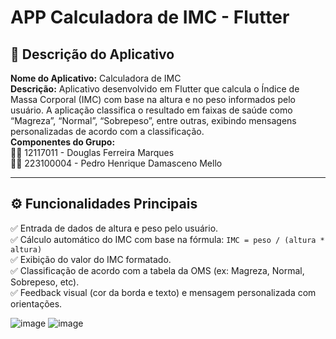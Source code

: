 # APP Calculadora de IMC - Flutter

## 📱 Descrição do Aplicativo
**Nome do Aplicativo:** Calculadora de IMC  
**Descrição:** Aplicativo desenvolvido em Flutter que calcula o Índice de Massa Corporal (IMC) com base na altura e no peso informados pelo usuário. A aplicação classifica o resultado em faixas de saúde como “Magreza”, “Normal”, “Sobrepeso”, entre outras, exibindo mensagens personalizadas de acordo com a classificação.  
**Componentes do Grupo:**  
🧑‍💻 12117011 - Douglas Ferreira Marques  
🧑‍💻 223100004 - Pedro Henrique Damasceno Mello

---
## ⚙️ Funcionalidades Principais

✅ Entrada de dados de altura e peso pelo usuário.  
✅ Cálculo automático do IMC com base na fórmula: `IMC = peso / (altura * altura)`  
✅ Exibição do valor do IMC formatado.  
✅ Classificação de acordo com a tabela da OMS (ex: Magreza, Normal, Sobrepeso, etc).  
✅ Feedback visual (cor da borda e texto) e mensagem personalizada com orientações.

![image](https://github.com/user-attachments/assets/cc65e8c2-c280-4a7a-aa6c-56f5067617fb) ![image](https://github.com/user-attachments/assets/b9166956-54e7-4275-8f94-81da8f9f669b)

